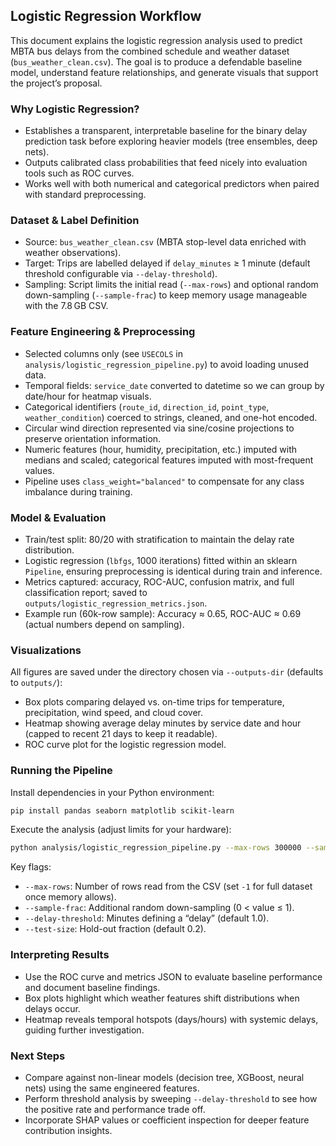 ## Logistic Regression Workflow

This document explains the logistic regression analysis used to predict MBTA bus delays from the combined schedule and weather dataset (`bus_weather_clean.csv`). The goal is to produce a defendable baseline model, understand feature relationships, and generate visuals that support the project’s proposal.

### Why Logistic Regression?
- Establishes a transparent, interpretable baseline for the binary delay prediction task before exploring heavier models (tree ensembles, deep nets).
- Outputs calibrated class probabilities that feed nicely into evaluation tools such as ROC curves.
- Works well with both numerical and categorical predictors when paired with standard preprocessing.

### Dataset & Label Definition
- Source: `bus_weather_clean.csv` (MBTA stop-level data enriched with weather observations).
- Target: Trips are labelled delayed if `delay_minutes` ≥ 1 minute (default threshold configurable via `--delay-threshold`).
- Sampling: Script limits the initial read (`--max-rows`) and optional random down-sampling (`--sample-frac`) to keep memory usage manageable with the 7.8 GB CSV.

### Feature Engineering & Preprocessing
- Selected columns only (see `USECOLS` in `analysis/logistic_regression_pipeline.py`) to avoid loading unused data.
- Temporal fields: `service_date` converted to datetime so we can group by date/hour for heatmap visuals.
- Categorical identifiers (`route_id`, `direction_id`, `point_type`, `weather_condition`) coerced to strings, cleaned, and one-hot encoded.
- Circular wind direction represented via sine/cosine projections to preserve orientation information.
- Numeric features (hour, humidity, precipitation, etc.) imputed with medians and scaled; categorical features imputed with most-frequent values.
- Pipeline uses `class_weight="balanced"` to compensate for any class imbalance during training.

### Model & Evaluation
- Train/test split: 80/20 with stratification to maintain the delay rate distribution.
- Logistic regression (`lbfgs`, 1000 iterations) fitted within an sklearn `Pipeline`, ensuring preprocessing is identical during train and inference.
- Metrics captured: accuracy, ROC-AUC, confusion matrix, and full classification report; saved to `outputs/logistic_regression_metrics.json`.
- Example run (60k-row sample): Accuracy ≈ 0.65, ROC-AUC ≈ 0.69 (actual numbers depend on sampling).

### Visualizations
All figures are saved under the directory chosen via `--outputs-dir` (defaults to `outputs/`):
- Box plots comparing delayed vs. on-time trips for temperature, precipitation, wind speed, and cloud cover.
- Heatmap showing average delay minutes by service date and hour (capped to recent 21 days to keep it readable).
- ROC curve plot for the logistic regression model.

### Running the Pipeline
Install dependencies in your Python environment:
```bash
pip install pandas seaborn matplotlib scikit-learn
```
Execute the analysis (adjust limits for your hardware):
```bash
python analysis/logistic_regression_pipeline.py --max-rows 300000 --sample-frac 0.2 --outputs-dir outputs
```
Key flags:
- `--max-rows`: Number of rows read from the CSV (set `-1` for full dataset once memory allows).
- `--sample-frac`: Additional random down-sampling (0 < value ≤ 1).
- `--delay-threshold`: Minutes defining a “delay” (default 1.0).
- `--test-size`: Hold-out fraction (default 0.2).

### Interpreting Results
- Use the ROC curve and metrics JSON to evaluate baseline performance and document baseline findings.
- Box plots highlight which weather features shift distributions when delays occur.
- Heatmap reveals temporal hotspots (days/hours) with systemic delays, guiding further investigation.

### Next Steps
- Compare against non-linear models (decision tree, XGBoost, neural nets) using the same engineered features.
- Perform threshold analysis by sweeping `--delay-threshold` to see how the positive rate and performance trade off.
- Incorporate SHAP values or coefficient inspection for deeper feature contribution insights.
